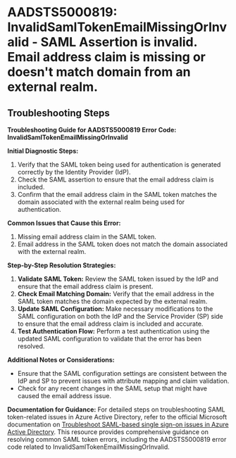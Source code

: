 
# AADSTS5000819: InvalidSamlTokenEmailMissingOrInvalid - SAML Assertion is invalid. Email address claim is missing or doesn't match domain from an external realm.


## Troubleshooting Steps
**Troubleshooting Guide for AADSTS5000819 Error Code: InvalidSamlTokenEmailMissingOrInvalid**

**Initial Diagnostic Steps:**
1. Verify that the SAML token being used for authentication is generated correctly by the Identity Provider (IdP).
2. Check the SAML assertion to ensure that the email address claim is included.
3. Confirm that the email address claim in the SAML token matches the domain associated with the external realm being used for authentication.

**Common Issues that Cause this Error:**
1. Missing email address claim in the SAML token.
2. Email address in the SAML token does not match the domain associated with the external realm.

**Step-by-Step Resolution Strategies:**
1. **Validate SAML Token:** Review the SAML token issued by the IdP and ensure that the email address claim is present.
2. **Check Email Matching Domain:** Verify that the email address in the SAML token matches the domain expected by the external realm.
3. **Update SAML Configuration:** Make necessary modifications to the SAML configuration on both the IdP and the Service Provider (SP) side to ensure that the email address claim is included and accurate.
4. **Test Authentication Flow:** Perform a test authentication using the updated SAML configuration to validate that the error has been resolved.

**Additional Notes or Considerations:**
- Ensure that the SAML configuration settings are consistent between the IdP and SP to prevent issues with attribute mapping and claim validation.
- Check for any recent changes in the SAML setup that might have caused the email address issue.

**Documentation for Guidance:**
For detailed steps on troubleshooting SAML token-related issues in Azure Active Directory, refer to the official Microsoft documentation on [Troubleshoot SAML-based single sign-on issues in Azure Active Directory](https://docs.microsoft.com/en-us/azure/active-directory/manage-apps/troubleshoot-sso). This resource provides comprehensive guidance on resolving common SAML token errors, including the AADSTS5000819 error code related to InvalidSamlTokenEmailMissingOrInvalid.